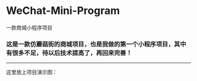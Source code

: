 # WeChat-Mini-Program
一款商城小程序项目
### 这是一款仿蘑菇街的商城项目，也是我做的第一个小程序项目，其中有很多不足，待以后技术提高了，再回来完善！
---
这里放上项目演示图：

